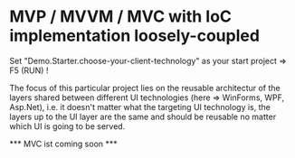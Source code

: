 # MVP / MVVM / MVC with IoC implementation loosely-coupled

Set "Demo.Starter.choose-your-client-technology" as your start project => F5 (RUN) !

The focus of this particular project lies on the reusable architectur of the layers shared between different UI technologies (here => WinForms, WPF, Asp.Net), i.e. it doesn't matter what the targeting UI technology is, 
the layers up to the UI layer are the same and should be reusable no matter which UI is going to be served.

*** MVC ist coming soon ***
